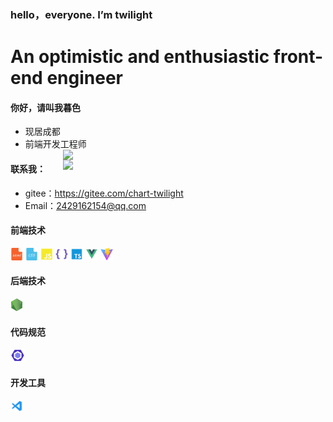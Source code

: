 ### hello，everyone. I’m twilight

# An optimistic and enthusiastic front-end engineer

#### 你好，请叫我暮色

- 现居成都
- 前端开发工程师
  <a><img align="right" width="420" src="https://github-readme-stats.vercel.app/api?username=boy-twilight&bg_color=30,e96443,904e95&title_color=fff&text_color=fff&hide_border=true" /></a>
  <img align="right" width="420" src="https://github-readme-stats.vercel.app/api/top-langs/?username=boy-twilight&layout=compact&bg_color=30,e96443,904e95&title_color=fff&text_color=fff&hide_border=true" />

#### 联系我：

- gitee：https://gitee.com/chart-twilight
- Email：2429162154@qq.com
  <a>

</a>

#### 前端技术

<code><img height="20" src="./img/Html.png" title="Html" /></code>
<code><img height="20" src="./img/Css.png" title="Html" /></code>
<code><img height="20" src="./img/JavaScript.png" title="Html" /></code>
<code><img height="20" src="./img/Less.png" title="Html" /></code>
<code><img height="20" src="./img/Typescript.png" title="Html" /></code>
<code><img height="20" src="./img/Vue.png" title="Html" /></code>
<code><img height="20" src="./img/Vite.png" title="Html" /></code>

#### 后端技术

<code><img height="20" src="./img/Node.png" title="Html" /></code>

#### 代码规范

<code><img height="20" src="./img/Eslint.png" title="Html" /></code>

#### 开发工具

<code><img height="20" src="./img/Vscode.png" title="Html" /></code>
